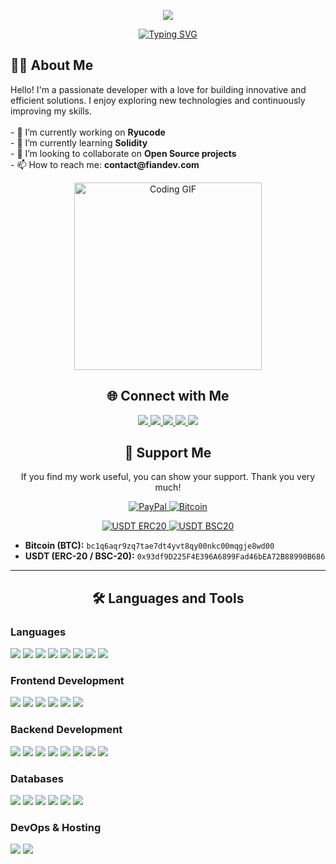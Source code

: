 <p align="center">
  <img src="https://capsule-render.vercel.app/api?type=waving&color=0:4CAF50,100:81C784&height=250&section=header&text=Hi%20there!%20I'm%20Fian%20👋&fontSize=50&fontColor=ffffff&animation=fadeIn" />
</p>

<p align="center">
  <a href="https://github.com/fiandev">
    <img src="https://readme-typing-svg.herokuapp.com?font=Fira+Code&size=25&pause=1000&color=4CAF50&center=true&width=435&lines=Full-Stack+Developer;Web3+%26+Blockchain+Enthusiast;Always+Learning+New+Things" alt="Typing SVG" />
  </a>
</p>

<div align="center">
  <h2 align="left">👨‍💻 About Me</h2>
  <p align="left">
    Hello! I'm a passionate developer with a love for building innovative and efficient solutions. I enjoy exploring new technologies and continuously improving my skills.
    <br/><br/>
    - 🔭 I’m currently working on <strong>Ryucode</strong>
    <br/>
    - 🌱 I’m currently learning <strong>Solidity</strong>
    <br/>
    - 👯 I’m looking to collaborate on <strong>Open Source projects</strong>
    <br/>
    - 📫 How to reach me: <strong>contact@fiandev.com</strong>
  </p>
  
  <p align="center">
    <img src="https://media0.giphy.com/media/v1.Y2lkPTc5MGI3NjExdW1yd3Rzd3ZsYnppOW0xbXgxNWdxZmtpZ2RyeTR3YmU4NXE3Z2x6ZCZlcD12MV9pbnRlcm5hbF9naWZfYnlfaWQmY3Q9Zw/JqmupuTVZYaQX5s094/giphy.gif" alt="Coding GIF" width="300px" />
  </p>
</div>

<h2 align="center">🌐 Connect with Me</h2>
<p align="center">
  <a href="https://linkedin.com/in/fiandev" target="_blank">
    <img src="https://img.shields.io/badge/LinkedIn-%230A66C2.svg?style=for-the-badge&logo=linkedin&logoColor=white" />
  </a>
  <a href="https://x.com/im_fiandev" target="_blank">
    <img src="https://img.shields.io/badge/X-%23000000.svg?style=for-the-badge&logo=x&logoColor=white" />
  </a>
  <a href="https://instagram.com/i.m.fian" target="_blank">
    <img src="https://img.shields.io/badge/Instagram-%23E4405F.svg?style=for-the-badge&logo=instagram&logoColor=white" />
  </a>
  <a href="https://tiktok.com/@fiandev" target="_blank">
    <img src="https://img.shields.io/badge/TikTok-%23000000.svg?style=for-the-badge&logo=TikTok&logoColor=white" />
  </a>
  <a href="mailto:contact@fiandev.com" target="_blank">
    <img src="https://img.shields.io/badge/Email-D14836?style=for-the-badge&logo=gmail&logoColor=white" />
  </a>
</p>


<h2 align="center">💖 Support Me</h2>
<p align="center">
  If you find my work useful, you can show your support. Thank you very much! 
</p>
<p align="center">
  <a href="https://paypal.me/fiandev" target="_blank">
    <img src="https://img.shields.io/badge/PayPal-00457C?style=for-the-badge&logo=paypal&logoColor=white" alt="PayPal" />
  </a>
  <a href="https://mempool.space/address/bc1q6aqr9zq7tae7dt4yvt8qy00nkc00mqgje8wd00" target="_blank">
    <img src="https://img.shields.io/badge/Bitcoin-F7931A?style=for-the-badge&logo=bitcoin&logoColor=white" alt="Bitcoin" />
  </a>
</p>
<p align="center">
  <a href="https://etherscan.io/address/0x93df9D225F4E396A6899Fad46bEA72B88990B686" target="_blank">
    <img src="https://img.shields.io/badge/USDT_(ERC20)-26A17B?style=for-the-badge&logo=tether&logoColor=white" alt="USDT ERC20" />
  </a>
  <a href="https://bscscan.com/address/0x93df9D225F4E396A6899Fad46bEA72B88990B686" target="_blank">
    <img src="https://img.shields.io/badge/USDT_(BSC20)-26A17B?style=for-the-badge&logo=tether&logoColor=white" alt="USDT BSC20" />
  </a>
</p>

* **Bitcoin (BTC):** `bc1q6aqr9zq7tae7dt4yvt8qy00nkc00mqgje8wd00`
* **USDT (ERC-20 / BSC-20):** `0x93df9D225F4E396A6899Fad46bEA72B88990B686`
---

<h2 align="center">🛠️ Languages and Tools</h2>

<h3 align="left">Languages</h3>
<p align="left">
  <img src="https://img.shields.io/badge/html5-%23E34F26.svg?style=for-the-badge&logo=html5&logoColor=white" />
  <img src="https://img.shields.io/badge/css3-%231572B6.svg?style=for-the-badge&logo=css3&logoColor=white" />
  <img src="https://img.shields.io/badge/javascript-%23323330.svg?style=for-the-badge&logo=javascript&logoColor=%23F7DF1E" />
  <img src="https://img.shields.io/badge/typescript-%23007ACC.svg?style=for-the-badge&logo=typescript&logoColor=white" />
  <img src="https://img.shields.io/badge/python-3670A0?style=for-the-badge&logo=python&logoColor=ffdd54" />
  <img src="https://img.shields.io/badge/php-%23777BB4.svg?style=for-the-badge&logo=php&logoColor=white" />
  <img src="https://img.shields.io/badge/Solidity-%23363636.svg?style=for-the-badge&logo=solidity&logoColor=white" />
  <img src="https://img.shields.io/badge/PowerShell-%235391FE.svg?style=for-the-badge&logo=powershell&logoColor=white" />
</p>

<h3 align="left">Frontend Development</h3>
<p align="left">
  <img src="https://img.shields.io/badge/vue.js-%2335495e.svg?style=for-the-badge&logo=vuedotjs&logoColor=%234FC08D" />
  <img src="https://img.shields.io/badge/Next-black?style=for-the-badge&logo=next.js&logoColor=white" />
  <img src="https://img.shields.io/badge/Nuxt-002E3B?style=for-the-badge&logo=nuxt.js&logoColor=#00DC82" />
  <img src="https://img.shields.io/badge/redux-%23593d88.svg?style=for-the-badge&logo=redux&logoColor=white" />
  <img src="https://img.shields.io/badge/SASS-hotpink.svg?style=for-the-badge&logo=SASS&logoColor=white" />
  <img src="https://img.shields.io/badge/vite-%23646CFF.svg?style=for-the-badge&logo=vite&logoColor=white" />
</p>

<h3 align="left">Backend Development</h3>
<p align="left">
  <img src="https://img.shields.io/badge/node.js-6DA55F?style=for-the-badge&logo=node.js&logoColor=white" />
  <img src="https://img.shields.io/badge/express.js-%23404d59.svg?style=for-the-badge&logo=express&logoColor=%2361DAFB" />
  <img src="https://img.shields.io/badge/nestjs-%23E0234E.svg?style=for-the-badge&logo=nestjs&logoColor=white" />
  <img src="https://img.shields.io/badge/laravel-%23FF2D20.svg?style=for-the-badge&logo=laravel&logoColor=white" />
  <img src="https://img.shields.io/badge/livewire-%234e56a6.svg?style=for-the-badge&logo=livewire&logoColor=white" />
  <img src="https://img.shields.io/badge/Filament-FFAA00?style=for-the-badge&logoColor=%23000000" />
  <img src="https://img.shields.io/badge/FastAPI-005571?style=for-the-badge&logo=fastapi" />
  <img src="https://img.shields.io/badge/flask-%23000.svg?style=for-the-badge&logo=flask&logoColor=white" />
</p>

<h3 align="left">Databases</h3>
<p align="left">
  <img src="https://img.shields.io/badge/mysql-4479A1.svg?style=for-the-badge&logo=mysql&logoColor=white" />
  <img src="https://img.shields.io/badge/MongoDB-%234ea94b.svg?style=for-the-badge&logo=mongodb&logoColor=white" />
  <img src="https://img.shields.io/badge/postgres-%23316192.svg?style=for-the-badge&logo=postgresql&logoColor=white" />
  <img src="https://img.shields.io/badge/MariaDB-003545?style=for-the-badge&logo=mariadb&logoColor=white" />
  <img src="https://img.shields.io/badge/firebase-%23039BE5.svg?style=for-the-badge&logo=firebase" />
  <img src="https://img.shields.io/badge/redis-%23DD0031.svg?style=for-the-badge&logo=redis&logoColor=white" />
</p>

<h3 align="left">DevOps & Hosting</h3>
<p align="left">
  <img src="https://img.shields.io/badge/AWS-%23FF9900.svg?style=for-the-badge&logo=amazon-aws&logoColor=white" />
  <img src="https://img.shields.io/badge/GoogleCloud-%234285F4.svg?style=for-the-badge&logo=google-cloud&logoColor=white" />
</p>
